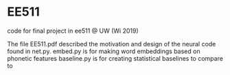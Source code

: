 # EE511
code for final project in ee511 @ UW (Wi 2019)

The file EE511.pdf described the motivation and design of the neural code found in net.py. 
embed.py is for making word embeddings based on phonetic features
baseline.py is for creating statistical baselines to compare to
